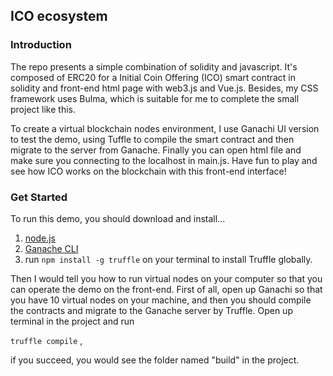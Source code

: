 ## ICO ecosystem

### Introduction

The repo presents a simple combination of solidity and javascript.
It's composed of ERC20 for a Initial Coin Offering (ICO) smart contract in solidity and front-end html page with web3.js and Vue.js. Besides, my CSS framework uses Bulma, which is suitable for me to complete the small project like this.

To create a virtual blockchain nodes environment, I use Ganachi UI version to test the demo, using Tuffle to compile the smart contract and then migrate to the server from Ganache. Finally you can open html file and make sure you connecting to the localhost in main.js. Have fun to play and see how ICO works on the blockchain with this front-end interface!

### Get Started

To run this demo, you should download and install...

1. [node.js](https://nodejs.org/en/)
2. [Ganache CLI](https://truffleframework.com/ganache)
3. run `npm install -g truffle` on your terminal to install Truffle globally.

Then I would tell you how to run virtual nodes on your computer so that you can operate the demo on the front-end. First of all, open up Ganachi so that you have 10 virtual nodes on your machine, and then you should compile the contracts and migrate  to the Ganache server by Truffle. Open up terminal in the project and run

`truffle compile` , 

if you succeed, you would see the folder named "build" in the project.
